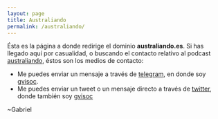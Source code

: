 ```yaml
---
layout: page
title: Australiando
permalink: /australiando/
---
```

Ésta es la página a donde redirige el dominio **australiando.es**. Si has llegado aquí por casualidad, o buscando el contacto relativo al podcast [australiando](https://itunes.apple.com/es/podcast/australiando/id1219755027?mt=2), éstos son los medios de contacto:

* Me puedes enviar un mensaje a través de [telegram](https://t.me/gvisoc), en donde soy [gvisoc](https://t.me/gvisoc).
* Me puedes enviar un tweet o un mensaje directo a través de [twitter](https://twitter.com/gvisoc), donde también soy [gvisoc](https://twitter.com/gvisoc)

~Gabriel
